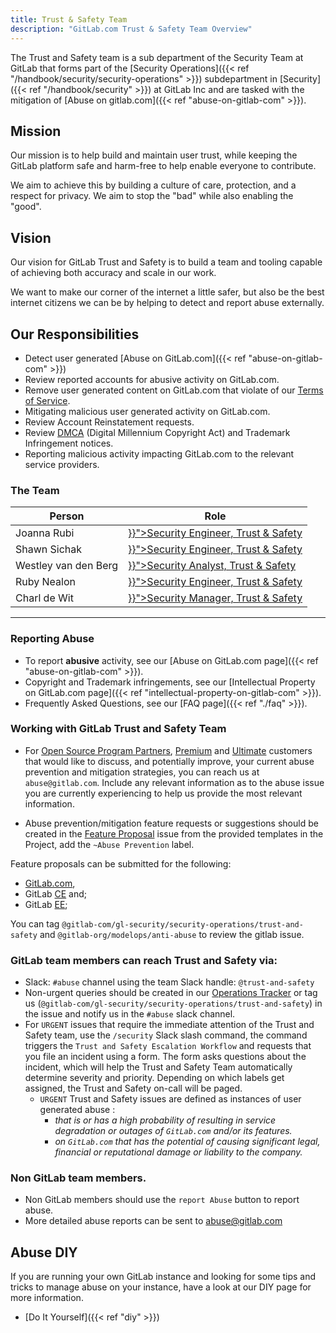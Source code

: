 ```yaml
---
title: Trust & Safety Team
description: "GitLab.com Trust & Safety Team Overview"
---
```


<link rel="stylesheet" type="text/css" href="/stylesheets/biztech.css" />

The Trust and Safety team is a sub department of the Security Team at GitLab that forms part of the [Security Operations]({{< ref "/handbook/security/security-operations" >}}) subdepartment in [Security]({{< ref "/handbook/security" >}}) at GitLab Inc and are tasked with the mitigation of [Abuse on gitlab.com]({{< ref "abuse-on-gitlab-com" >}}).

## Mission

Our mission is to help build and maintain user trust, while keeping the GitLab platform safe and harm-free to help enable everyone to contribute.

We aim to achieve this by building a culture of care, protection, and a respect for privacy. We aim to stop the "bad" while also enabling the "good".

## Vision

Our vision for GitLab Trust and Safety is to build a team and tooling capable of achieving both accuracy and scale in our work.

We want to make our corner of the internet a little safer, but also be the best internet citizens we can be by helping to detect and report abuse externally.

## Our Responsibilities

- Detect user generated [Abuse on GitLab.com]({{< ref "abuse-on-gitlab-com" >}})
- Review reported accounts for abusive activity on GitLab.com.
- Remove user generated content on GitLab.com that violate of our [Terms of Service](https://about.gitlab.com/terms/).
- Mitigating malicious user generated activity on GitLab.com.
- Review Account Reinstatement requests.
- Review [DMCA](/handbook/dmca/) (Digital Millennium Copyright Act) and Trademark Infringement notices.
- Reporting malicious activity impacting GitLab.com to the relevant service providers.

### <i class="fas fa-users" id="biz-tech-icons"></i> The Team

<table>
<thead>
<tr>
<th>Person</th>
<th>Role</th>
</tr>
</thead>
<tbody>
<tr>
<td>Joanna Rubi</td>
<td><a href="{{< ref "/job-families/security/trust-and-safety" >}}">Security Engineer, Trust & Safety</a></td>
</tr>
<tr>
<td>Shawn Sichak</td>
<td><a href="{{< ref "/job-families/security/trust-and-safety" >}}">Security Engineer, Trust & Safety</a></td>
</tr>
<tr>
<td>Westley van den Berg</td>
<td><a href="{{< ref "/job-families/security/trust-and-safety" >}}">Security Analyst, Trust & Safety</a></td>
</tr>
<tr>
<td>Ruby Nealon</td>
<td><a href="{{< ref "/job-families/security/trust-and-safety" >}}">Security Engineer, Trust & Safety</a></td>
</tr>
<tr>
<td>Charl de Wit</td>
<td><a href="{{< ref "/job-families/security/trust-and-safety" >}}">Security Manager, Trust & Safety</a></td>
</tr>
</tbody>
</table>

---

### Reporting Abuse

- To report **abusive** activity, see our [Abuse on GitLab.com page]({{< ref "abuse-on-gitlab-com" >}}).
- Copyright and Trademark infringements, see our [Intellectual Property on GitLab.com page]({{< ref "intellectual-property-on-gitlab-com" >}}).
- Frequently Asked Questions, see our [FAQ page]({{< ref "./faq" >}}).

### Working with GitLab Trust and Safety Team

- For [Open Source Program Partners](https://about.gitlab.com/solutions/open-source/partners/), [Premium](https://about.gitlab.com/pricing/premium/) and [Ultimate](https://about.gitlab.com/pricing/ultimate/) customers that would like to discuss, and potentially improve, your current abuse prevention and mitigation strategies, you can reach us at `abuse@gitlab.com`. Include any relevant information as to the abuse issue you are currently experiencing to help us provide the most relevant information.

- Abuse prevention/mitigation feature requests or suggestions should be created in the [Feature Proposal](https://gitlab.com/gitlab-org/gitlab/-/issues/new?issue%5Bmilestone_id%5D=) issue from the provided templates in the Project, add the `~Abuse Prevention` label.

Feature proposals can be submitted for the following:

- [GitLab.com](https://gitlab.com/gitlab-com),
- GitLab [CE](https://about.gitlab.com/install/?version=ce) and;
- GitLab [EE](https://about.gitlab.com/install/);

You can tag `@gitlab-com/gl-security/security-operations/trust-and-safety` and `@gitlab-org/modelops/anti-abuse` to review the gitlab issue.

### GitLab team members can reach Trust and Safety via:

- Slack: `#abuse` channel using the team Slack handle: `@trust-and-safety`
- Non-urgent queries should be created in our [Operations Tracker](https://gitlab.com/gitlab-com/gl-security/security-operations/trust-and-safety/operations) or tag us (`@gitlab-com/gl-security/security-operations/trust-and-safety`) in the issue and notify us in the `#abuse` slack channel.
- For `URGENT` issues that require the immediate attention of the Trust and Safety team, use the `/security` Slack slash command, the command triggers the `Trust and Safety Escalation Workflow` and requests that you file an incident using a form. The form asks questions about the incident, which will help the Trust and Safety Team automatically determine severity and priority. Depending on which labels get assigned, the Trust and Safety on-call will be paged.
  - `URGENT` Trust and Safety issues are defined as instances of user generated abuse :
      - *that is or has a high probability of resulting in service degradation or outages of `GitLab.com` and/or its features.*
      - *on `GitLab.com` that has the potential of causing significant legal, financial or reputational damage or liability to the company.*

### Non GitLab team members.

- Non GitLab members should use the `report Abuse` button to report abuse.
- More detailed abuse reports can be sent to abuse@gitlab.com

## <i class="fas fa-book" id="biz-tech-icons"></i> Abuse DIY

If you are running your own GitLab instance and looking for some tips and tricks to manage abuse on your instance, have a look at our DIY page for more information.

- [Do It Yourself]({{< ref "diy" >}})
